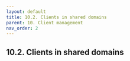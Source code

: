 ```yaml
---
layout: default
title: 10.2. Clients in shared domains
parent: 10. Client management
nav_order: 2
---
```


## 10.2. Clients in shared domains
